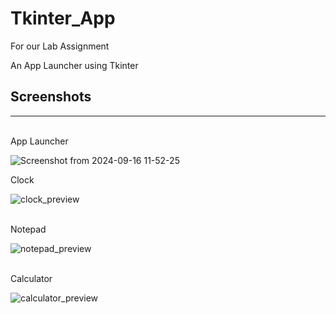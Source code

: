 # Tkinter_App
For our Lab Assignment

An App Launcher using Tkinter

## Screenshots
<hr>
<br>
App Launcher

![Screenshot from 2024-09-16 11-52-25](https://github.com/user-attachments/assets/0355f593-b71b-47e9-a030-1da43ebd5a58)
<br>

 Clock
<br>

![clock_preview](https://github.com/user-attachments/assets/9561cf4d-5d2b-462f-bab3-c2898e6689cf)

<br>
Notepad

![notepad_preview](https://github.com/user-attachments/assets/f4727445-cb80-4805-a083-241a15676a12)

<br>
Calculator 

![calculator_preview](https://github.com/user-attachments/assets/70a4ad8f-8a1c-493b-abc6-ad46793d52c6)

